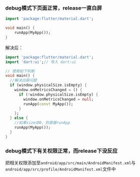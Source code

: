 ### debug模式下页面正常，release一直白屏

```dart
import 'package:flutter/material.dart';

void main() {
    runApp(MyApp());
}
```

解决后：

```dart
import 'package:flutter/material.dart';
import 'dart:ui';// 导入 dart:ui

// 使用如下判断
void main() {
  //解决白屏问题
  if (window.physicalSize.isEmpty) {
    window.onMetricsChanged = () {
      if (!window.physicalSize.isEmpty) {
        window.onMetricsChanged = null;
        runApp(const MyApp());
      }
    };
  } else {
    //如果size非0，则直接runApp
    runApp(MyApp());
  }
}
```

### debug模式下有关权限正常，而release下没反应

把相关权限添加至`android/app/src/main/AndroidManifest.xml`与`android/app/src/profile/AndroidManifest.xml`文件中

